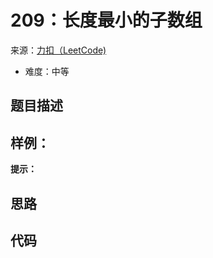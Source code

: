 # 209：长度最小的子数组
来源：[力扣（LeetCode)](https://leetcode.cn/problems/minimum-size-subarray-sum/)

* 难度：中等

## 题目描述
## 样例：
**提示：**
## 思路

## 代码
```c++
```